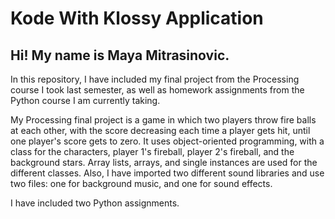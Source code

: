 # Kode With Klossy Application

## Hi! My name is Maya Mitrasinovic. 

In this repository, I have included my final project from the Processing course I took last semester, as well as homework assignments from the Python course I am currently taking.

My Processing final project is a game in which two players throw fire balls at each other, with the score decreasing each time a player gets hit, until one player's score gets to zero. It uses object-oriented programming, with a class for the characters, player 1's fireball, player 2's fireball, and the background stars. Array lists, arrays, and single instances are used for the different classes. Also, I have imported two different sound libraries and use two files: one for background music, and one for sound effects. 

I have included two Python assignments. 